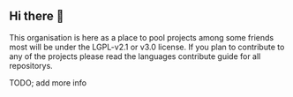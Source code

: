 ## Hi there 👋

This organisation is here as a place to pool projects among some friends most will be under the LGPL-v2.1 or v3.0 license.
If you plan to contribute to any of the projects please read the languages contribute guide for all repositorys.

TODO; add more info

